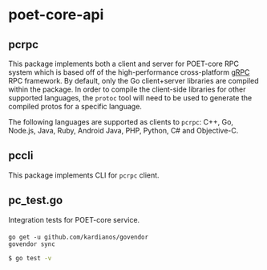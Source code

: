 poet-core-api
=====

## pcrpc

This package implements both a client and server for POET-core RPC system
which is based off of the high-performance cross-platform
[gRPC](http://www.grpc.io/) RPC framework. By default, only the Go
client+server libraries are compiled within the package. In order to compile
the client-side libraries for other supported languages, the `protoc` tool will
need to be used to generate the compiled protos for a specific language.

The following languages are supported as clients to `pcrpc`: C++, Go, Node.js,
Java, Ruby, Android Java, PHP, Python, C# and Objective-C.

## pccli

This package implements CLI for `pcrpc` client.

## pc_test.go

Integration tests for POET-core service.

####

```
go get -u github.com/kardianos/govendor
govendor sync
```

```bash
$ go test -v
```

